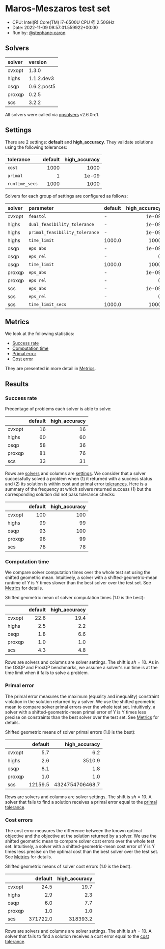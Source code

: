 # Maros-Meszaros test set

- CPU: Intel(R) Core(TM) i7-6500U CPU @ 2.50GHz
- Date: 2022-11-09 09:57:01.559922+00:00
- Run by: [@stephane-caron](https://github.com/stephane-caron/)

## Solvers

| solver   | version     |
|:---------|:------------|
| cvxopt   | 1.3.0       |
| highs    | 1.1.2.dev3  |
| osqp     | 0.6.2.post5 |
| proxqp   | 0.2.5       |
| scs      | 3.2.2       |

All solvers were called via
[qpsolvers](https://github.com/stephane-caron/qpsolvers) v2.6.0rc1.

## Settings

There are 2 settings: **default** and
**high_accuracy**. They validate solutions using the following tolerances:

| tolerance        |   default |   high_accuracy |
|:-----------------|----------:|----------------:|
| ``cost``         |      1000 |        1000     |
| ``primal``       |         1 |           1e-09 |
| ``runtime_secs`` |      1000 |        1000     |

Solvers for each group of settings are configured as follows:

| solver   | parameter                        | default   |   high_accuracy |
|:---------|:---------------------------------|:----------|----------------:|
| cvxopt   | ``feastol``                      | -         |           1e-09 |
| highs    | ``dual_feasibility_tolerance``   | -         |           1e-09 |
| highs    | ``primal_feasibility_tolerance`` | -         |           1e-09 |
| highs    | ``time_limit``                   | 1000.0    |        1000     |
| osqp     | ``eps_abs``                      | -         |           1e-09 |
| osqp     | ``eps_rel``                      | -         |           0     |
| osqp     | ``time_limit``                   | 1000.0    |        1000     |
| proxqp   | ``eps_abs``                      | -         |           1e-09 |
| proxqp   | ``eps_rel``                      | -         |           0     |
| scs      | ``eps_abs``                      | -         |           1e-09 |
| scs      | ``eps_rel``                      | -         |           0     |
| scs      | ``time_limit_secs``              | 1000.0    |        1000     |

## Metrics

We look at the following statistics:

- [Success rate](#success-rate)
- [Computation time](#computation-time)
- [Primal error](#primal-error)
- [Cost error](#cost-error)

They are presented in more detail in [Metrics](../README.md#metrics).

## Results

### Success rate

Precentage of problems each solver is able to solve:

|        |   default |   high_accuracy |
|:-------|----------:|----------------:|
| cvxopt |        16 |              16 |
| highs  |        60 |              60 |
| osqp   |        58 |              36 |
| proxqp |        81 |              76 |
| scs    |        33 |              31 |

Rows are [solvers](#solvers) and columns are [settings](#settings). We consider
that a solver successfully solved a problem when (1) it returned with a success
status and (2) its solution is within cost and primal error
[tolerances](#settings). Here is a summary of the frequency at which solvers
returned success (1) but the corresponding solution did not pass tolerance
checks:

|        |   default |   high_accuracy |
|:-------|----------:|----------------:|
| cvxopt |       100 |             100 |
| highs  |        99 |              99 |
| osqp   |        93 |             100 |
| proxqp |        96 |              99 |
| scs    |        78 |              78 |

### Computation time

We compare solver computation times over the whole test set using the shifted
geometric mean. Intuitively, a solver with a shifted-geometric-mean runtime of
Y is Y times slower than the best solver over the test set. See
[Metrics](../README.md#metrics) for details.

Shifted geometric mean of solver computation times (1.0 is the best):

|        |   default |   high_accuracy |
|:-------|----------:|----------------:|
| cvxopt |      22.6 |            19.4 |
| highs  |       2.5 |             2.2 |
| osqp   |       1.8 |             6.6 |
| proxqp |       1.0 |             1.0 |
| scs    |       4.3 |             4.8 |

Rows are solvers and columns are solver settings. The shift is $sh = 10$. As in
the OSQP and ProxQP benchmarks, we assume a solver's run time is at the time
limit when it fails to solve a problem.

### Primal error

The primal error measures the maximum (equality and inequality) constraint
violation in the solution returned by a solver. We use the shifted geometric
mean to compare solver primal errors over the whole test set. Intuitively, a
solver with a shifted-geometric-mean primal error of Y is Y times less precise
on constraints than the best solver over the test set. See
[Metrics](../README.md#metrics) for details.

Shifted geometric means of solver primal errors (1.0 is the best):

|        |   default |   high_accuracy |
|:-------|----------:|----------------:|
| cvxopt |       5.7 |             6.2 |
| highs  |       2.6 |          3510.9 |
| osqp   |       8.1 |             1.8 |
| proxqp |       1.0 |             1.0 |
| scs    |   12159.5 | 4324754706468.7 |

Rows are solvers and columns are solver settings. The shift is $sh = 10$. A
solver that fails to find a solution receives a primal error equal to the
[primal tolerance](#settings).

### Cost errors

The cost error measures the difference between the known optimal objective and
the objective at the solution returned by a solver. We use the shifted
geometric mean to compare solver cost errors over the whole test set.
Intuitively, a solver with a shifted-geometric-mean cost error of Y is Y times
less precise on the optimal cost than the best solver over the test set. See
[Metrics](../README.md#metrics) for details.

Shifted geometric means of solver cost errors (1.0 is the best):

|        |   default |   high_accuracy |
|:-------|----------:|----------------:|
| cvxopt |      24.5 |            19.7 |
| highs  |       2.9 |             2.3 |
| osqp   |       6.0 |             7.7 |
| proxqp |       1.0 |             1.0 |
| scs    |  371722.0 |        318393.2 |

Rows are solvers and columns are solver settings. The shift is $sh = 10$. A
solver that fails to find a solution receives a cost error equal to the [cost
tolerance](#settings).
